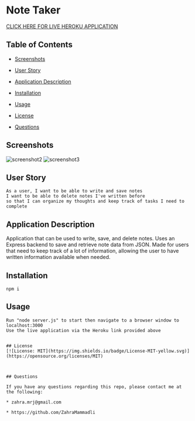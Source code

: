 # Note Taker

[CLICK HERE FOR LIVE HEROKU APPLICATION](https://safe-falls-80948.herokuapp.com/)

## Table of Contents

- [Screenshots](#screenshots)

- [User Story](#user-story)

- [Application Description](#application-description)

- [Installation](#installation)

- [Usage](#usage)

- [License](#license)

- [Questions](#questions)

## Screenshots

![screenshot2](./assets/images/screenshot-2.png)
![screenshot3](./assets/images/screenshot-1.png)

## User Story

```
As a user, I want to be able to write and save notes
I want to be able to delete notes I've written before
so that I can organize my thoughts and keep track of tasks I need to complete
```

## Application Description

Application that can be used to write, save, and delete notes. Uses an Express backend to save and retrieve note data from JSON. Made for users that need to keep track of a lot of information, allowing the user to have written information available when needed.

## Installation

```
npm i
```

## Usage

```
Run "node server.js" to start then navigate to a browser window to localhost:3000
Use the live application via the Heroku link provided above


## License
[![License: MIT](https://img.shields.io/badge/License-MIT-yellow.svg)](https://opensource.org/licenses/MIT)



## Questions

If you have any questions regarding this repo, please contact me at the following:

* zahra.mrj@gmail.com

* https://github.com/ZahraMammadli
```
